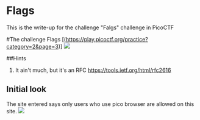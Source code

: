 # Flags
This is the write-up for the challenge "Falgs" challenge in PicoCTF

#The challenge
Flags [(https://play.picoctf.org/practice?category=2&page=3)]
![](images/screenshot1.jpg)

##Hints
1. It ain't much, but it's an RFC https://tools.ietf.org/html/rfc2616

## Initial look
The site entered says only users who use pico browser are allowed on this site.
![](images/screenshot2.jpg)


